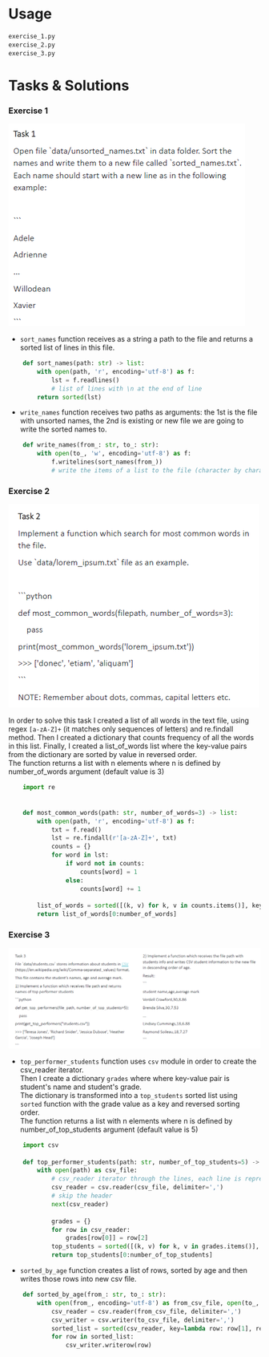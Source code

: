 # Usage  

```bash
exercise_1.py
exercise_2.py
exercise_3.py
```

# Tasks & Solutions

### Exercise 1  

![Exercise 1 image](./static/e_1.png)  
  
* `sort_names` function receives as a string a path to the file and returns a sorted list of lines in this file.
```python
    def sort_names(path: str) -> list:
        with open(path, 'r', encoding='utf-8') as f:
            lst = f.readlines()
            # list of lines with \n at the end of line
        return sorted(lst)
```  
* `write_names` function receives two paths as arguments: the 1st is the file with unsorted names, the 2nd is existing or
new file we are going to write the sorted names to.

```python
    def write_names(from_: str, to_: str):
        with open(to_, 'w', encoding='utf-8') as f:
            f.writelines(sort_names(from_))
            # write the items of a list to the file (character by character, line breaks should be at the end of each item)
```

### Exercise 2  
  
![Exercise 2 image](./static/e_2.png)  
  
In order to solve this task I created a list of all words in the text file, using regex `[a-zA-Z]+` (it matches only 
sequences of letters) and re.findall method.
Then I created a dictionary that counts frequency of all the words in this list.
Finally, I created a list_of_words list where the key-value pairs from the dictionary are sorted by value in reversed order.  
The function returns a list with n elements where n is defined by number_of_words argument (default value is 3)
```python
    import re
    
    
    def most_common_words(path: str, number_of_words=3) -> list:
        with open(path, 'r', encoding='utf-8') as f:
            txt = f.read()
            lst = re.findall(r'[a-zA-Z]+', txt)
            counts = {}
            for word in lst:
                if word not in counts:
                    counts[word] = 1
                else:
                    counts[word] += 1
    
        list_of_words = sorted([(k, v) for k, v in counts.items()], key=lambda x: x[1], reverse=True)
        return list_of_words[0:number_of_words]
```  

### Exercise 3  

![Exercise 3 image](./static/e_3.png)  

* `top_performer_students` function uses `csv` module in order to create the csv_reader iterator.  
Then I create a dictionary `grades` where where key-value pair is student's name and student's grade.  
The dictionary is transformed into a `top_students` sorted list using `sorted` function with the grade value as a key and 
reversed sorting order.  
The function returns a list with n elements where n is defined by number_of_top_students argument (default value is 5)

```python
    import csv
    
    def top_performer_students(path: str, number_of_top_students=5) -> list:
        with open(path) as csv_file:
            # csv_reader iterator through the lines, each line is represented as a list
            csv_reader = csv.reader(csv_file, delimiter=',')
            # skip the header
            next(csv_reader)
    
            grades = {}
            for row in csv_reader:
                grades[row[0]] = row[2]
            top_students = sorted([(k, v) for k, v in grades.items()], key=lambda x: float(x[1]), reverse=True)
            return top_students[0:number_of_top_students]
```  

* `sorted_by_age` function creates a list of rows, sorted by age and then writes those rows into new csv file. 

```python
    def sorted_by_age(from_: str, to_: str):
        with open(from_, encoding='utf-8') as from_csv_file, open(to_, 'w', newline='', encoding='utf-8') as to_csv_file:
            csv_reader = csv.reader(from_csv_file, delimiter=',')
            csv_writer = csv.writer(to_csv_file, delimiter=',')
            sorted_list = sorted(csv_reader, key=lambda row: row[1], reverse=True)
            for row in sorted_list:
                csv_writer.writerow(row)
```


 
